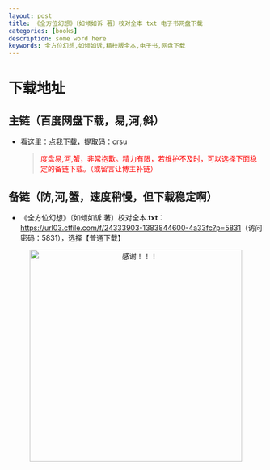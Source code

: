 ```yaml
---
layout: post
title: 《全方位幻想》〔如倾如诉 著〕校对全本 txt 电子书网盘下载
categories: [books]
description: some word here
keywords: 全方位幻想,如倾如诉,精校版全本,电子书,网盘下载
---
```


# 下载地址

## 主链（百度网盘下载，易,河,斜）

- 看这里：[点我下载](https://pan.baidu.com/s/1iMXUbSbtZQZjDcqDmnWUyw?pwd=crsu)，提取码：crsu

  > <p style="color:red" >度盘易,河,蟹，非常抱歉。精力有限，若维护不及时，可以选择下面稳定的备链下载。（或留言让博主补链）</p>

## 备链（防,河,蟹，速度稍慢，但下载稳定啊）

- 《全方位幻想》〔如倾如诉 著〕校对全本.**txt**：<https://url03.ctfile.com/f/24333903-1383844600-4a33fc?p=5831>（访问密码：5831），选择【普通下载】

<div align="center"><img src="https://pic.imgdb.cn/item/6707df6bd29ded1a8ce37031.gif" alt="感谢！！！" width="420px" height="auto"/></div>
